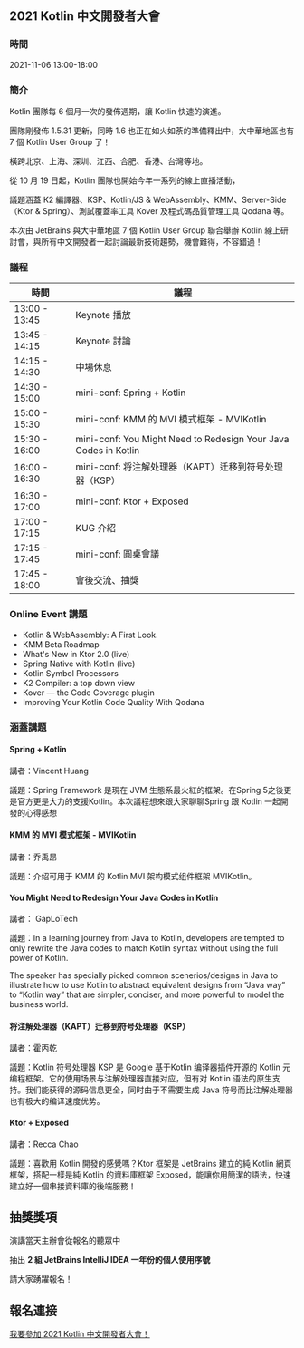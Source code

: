 ## 2021 Kotlin 中文開發者大會

### 時間

2021-11-06 13:00-18:00

### 簡介

Kotlin 團隊每 6 個月一次的發佈週期，讓 Kotlin 快速的演進。

團隊剛發佈 1.5.31 更新，同時 1.6 也正在如火如荼的準備釋出中，大中華地區也有 7 個 Kotlin User Group 了！

橫跨北京、上海、深圳、江西、合肥、香港、台灣等地。

從 10 月 19 日起，Kotlin 團隊也開始今年一系列的線上直播活動，

議題涵蓋 K2 編譯器、KSP、Kotlin/JS & WebAssembly、KMM、Server-Side（Ktor & Spring）、測試覆蓋率工具 Kover 及程式碼品質管理工具 Qodana 等。

本次由 JetBrains 與大中華地區 7 個 Kotlin User Group 聯合舉辦 Kotlin 線上研討會，與所有中文開發者一起討論最新技術趨勢，機會難得，不容錯過！

### 議程

|時間|議程|
|----|----|
|13:00 - 13:45| Keynote 播放|
|13:45 - 14:15| Keynote 討論 |
|14:15 - 14:30| 中場休息 |
|14:30 - 15:00| mini-conf: Spring + Kotlin |
|15:00 - 15:30| mini-conf: KMM 的 MVI 模式框架 - MVIKotlin |
|15:30 - 16:00| mini-conf: You Might Need to Redesign Your Java Codes in Kotlin|
|16:00 - 16:30| mini-conf: 将注解处理器（KAPT）迁移到符号处理器（KSP）|
|16:30 - 17:00| mini-conf: Ktor + Exposed |
|17:00 - 17:15| KUG 介紹|
|17:15 - 17:45| mini-conf: 圓桌會議 |
|17:45 - 18:00| 會後交流、抽獎 |

### Online Event 講題

- Kotlin & WebAssembly: A First Look.
- KMM Beta Roadmap
- What's New in Ktor 2.0 (live)
- Spring Native with Kotlin (live)
- Kotlin Symbol Processors
- K2 Compiler: a top down view
- Kover — the Code Coverage plugin
- Improving Your Kotlin Code Quality With Qodana

### 涵蓋講題

#### Spring + Kotlin

講者：Vincent Huang

議題：Spring Framework 是現在 JVM 生態系最火紅的框架。在Spring 5之後更是官方更是大力的支援Kotlin。本次議程想來跟大家聊聊Spring 跟 Kotlin 一起開發的心得感想

#### KMM 的 MVI 模式框架 - MVIKotlin

講者：乔禹昂

議題：介绍可用于 KMM 的 Kotlin MVI 架构模式组件框架 MVIKotlin。

#### You Might Need to Redesign Your Java Codes in Kotlin

講者： GapLoTech

議題：In a learning journey from Java to Kotlin, developers are tempted to only rewrite the Java codes to match Kotlin syntax without using the full power of Kotlin.

The speaker has specially picked common scenerios/designs in Java to illustrate how to use Kotlin to abstract equivalent designs from “Java way” to “Kotlin way” that are simpler, conciser, and more powerful to model the business world.

#### 将注解处理器（KAPT）迁移到符号处理器（KSP）

講者：霍丙乾

議題：Kotlin 符号处理器 KSP 是 Google 基于Kotlin 编译器插件开源的 Kotlin 元编程框架。它的使用场景与注解处理器直接对应，但有对 Kotlin 语法的原生支持。我们能获得的源码信息更全，同时由于不需要生成 Java 符号而比注解处理器也有极大的编译速度优势。

#### Ktor + Exposed

講者：Recca Chao

議題：喜歡用 Kotlin 開發的感覺嗎？Ktor 框架是 JetBrains 建立的純 Kotlin 網頁框架，搭配一樣是純 Kotlin 的資料庫框架 Exposed，能讓你用簡潔的語法，快速建立好一個串接資料庫的後端服務！

## 抽獎獎項

演講當天主辦會從報名的聽眾中

抽出 **2 組 JetBrains IntelliJ IDEA 一年份的個人使用序號**

請大家踴躍報名！

## 報名連接
 
[我要參加 2021 Kotlin 中文開發者大會！](https://docs.google.com/forms/d/e/1FAIpQLSeXHoatmGatAg31GFHdEchOWCdjty-kv9oXTQmWNOaS7gD9SA/viewform)

